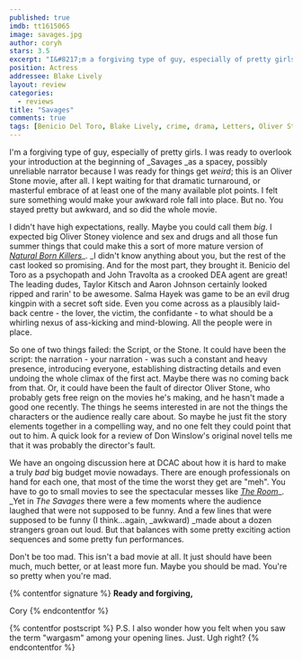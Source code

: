 ```yaml
---
published: true
imdb: tt1615065
image: savages.jpg
author: coryh
stars: 3.5
excerpt: "I&#8217;m a forgiving type of guy, especially of pretty girls. I was ready to overlook your introduction at the beginning of <em>Savages </em>as a spacey, possibly unreliable narrator because I was ready for things get <em>weird</em>; this is an Oliver Stone movie, after all. "
position: Actress
addressee: Blake Lively
layout: review
categories:
  - reviews
title: "Savages"
comments: true
tags: [Benicio Del Toro, Blake Lively, crime, drama, Letters, Oliver Stone, Salma Hayek, Savages]
---
```

I'm a forgiving type of guy, especially of pretty girls. I was ready to overlook your introduction at the beginning of _Savages _as a spacey, possibly unreliable narrator because I was ready for things get _weird_; this is an Oliver Stone movie, after all. I kept waiting for that dramatic turnaround, or masterful embrace of at least one of the many available plot points. I felt sure something would make your awkward role fall into place. But no. You stayed pretty but awkward, and so did the whole movie.

I didn't have high expectations, really. Maybe you could call them _big_. I expected big Oliver Stoney violence and sex and drugs and all those fun summer things that could make this a sort of more mature version of [_Natural Born Killers_][1]_. _I didn't know anything about you, but the rest of the cast looked so promising. And for the most part, they brought it. Benicio del Toro as a psychopath and John Travolta as a crooked DEA agent are great! The leading dudes, Taylor Kitsch and Aaron Johnson certainly looked ripped and rarin' to be awesome. Salma Hayek was game to be an evil drug kingpin with a secret soft side. Even you come across as a plausibly laid-back centre - the lover, the victim, the confidante - to what should be a whirling nexus of ass-kicking and mind-blowing. All the people were in place. 

   [1]: http://www.zip.ca/Browse/Title.aspx?f=clid(108689)

So one of two things failed: the Script, or the Stone. It could have been the script: the narration - your narration - was such a constant and heavy presence, introducing everyone, establishing distracting details and even undoing the whole climax of the first act.  Maybe there was no coming back from that. Or, it could have been the fault of director Oliver Stone, who probably gets free reign on the movies he's making, and he hasn't made a good one recently. The things he seems interested in are not the things the characters or the audience really care about. So maybe he just fit the story elements together in a compelling way, and no one felt they could point that out to him. A quick look for a review of Don Winslow's original novel tells me that it was probably the director's fault.

 

We have an ongoing discussion here at DCAC about how it is hard to make a truly _bad_ big budget movie nowadays. There are enough professionals on hand for each one, that most of the time the worst they get are "meh". You have to go to small movies to see the spectacular messes like [_The Room_][2]_. _Yet in _The Savages_ there were a few moments where the audience laughed that were not supposed to be funny. And a few lines that were supposed to be funny (I think…again, _awkward) _made about a dozen strangers groan out loud. But that balances with some pretty exciting action sequences and some pretty fun performances.

   [2]: http://www.zip.ca/Browse/Title.aspx?f=titleId(165666)

Don't be too mad. This isn't a bad movie at all. It just should have been much, much better, or at least more fun. Maybe you should be mad. You're so pretty when you're mad.

{% contentfor signature %}
**Ready and forgiving,**

Cory
{% endcontentfor %}

{% contentfor postscript %}
P.S. I also wonder how you felt when you saw the term "wargasm" among your opening lines. Just. Ugh right?
{% endcontentfor %}